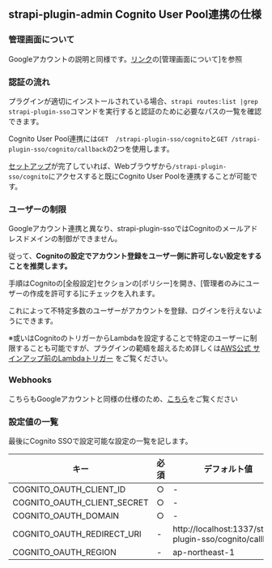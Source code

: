 ## strapi-plugin-admin Cognito User Pool連携の仕様

### 管理画面について
Googleアカウントの説明と同様です。[リンク](../google/admin.md)の[管理画面について]を参照


### 認証の流れ
プラグインが適切にインストールされている場合、`strapi routes:list |grep strapi-plugin-sso`コマンドを実行すると認証のために必要なパスの一覧を確認できます。

Cognito User Pool連携には`GET  /strapi-plugin-sso/cognito`と`GET /strapi-plugin-sso/cognito/callback`の2つを使用します。

[セットアップ](setup.md)が完了していれば、Webブラウザから`/strapi-plugin-sso/cognito`にアクセスすると既にCognito User Poolを連携することが可能です。

### ユーザーの制限
Googleアカウント連携と異なり、strapi-plugin-ssoではCognitoのメールアドレスドメインの制御ができません。

従って、**Cognitoの設定でアカウント登録をユーザー側に許可しない設定をすることを推奨します。**

手順はCognitoの[全般設定]セクションの[ポリシー]を開き、[管理者のみにユーザーの作成を許可する]にチェックを入れます。

これによって不特定多数のユーザーがアカウントを登録、ログインを行えないようにできます。

※或いはCognitoのトリガーからLambdaを設定することで特定のユーザーに制限することも可能ですが、プラグインの範疇を超えるため詳しくは[AWS公式 サインアップ前のLambdaトリガー](https://docs.aws.amazon.com/ja_jp/cognito/latest/developerguide/user-pool-lambda-pre-sign-up.html) をご覧ください。

### Webhooks
こちらもGoogleアカウントと同様の仕様のため、[こちら](../google/admin.md)をご覧ください

### 設定値の一覧

最後にCognito SSOで設定可能な設定の一覧を記します。

|  キー |  必須 | デフォルト値 |
| --- | -- | ---- |
| COGNITO_OAUTH_CLIENT_ID | ○ | - |
| COGNITO_OAUTH_CLIENT_SECRET | ○ | - |
| COGNITO_OAUTH_DOMAIN | ○ | - |
| COGNITO_OAUTH_REDIRECT_URI | - | http://localhost:1337/strapi-plugin-sso/cognito/callback |
| COGNITO_OAUTH_REGION | - | ap-northeast-1 |
